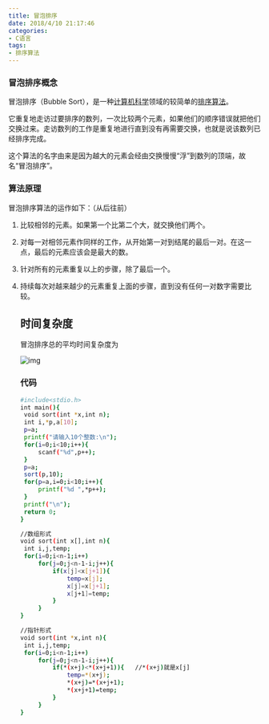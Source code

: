 ```yaml
---
title: 冒泡排序
date: 2018/4/10 21:17:46
categories: 
- C语言
tags: 
- 排序算法
---
```


### 冒泡排序概念

冒泡排序（Bubble Sort），是一种[计算机科学](https://baike.baidu.com/item/%E8%AE%A1%E7%AE%97%E6%9C%BA%E7%A7%91%E5%AD%A6)领域的较简单的[排序算法](https://baike.baidu.com/item/%E6%8E%92%E5%BA%8F%E7%AE%97%E6%B3%95)。

它重复地走访过要排序的数列，一次比较两个元素，如果他们的顺序错误就把他们交换过来。走访数列的工作是重复地进行直到没有再需要交换，也就是说该数列已经排序完成。

这个算法的名字由来是因为越大的元素会经由交换慢慢“浮”到数列的顶端，故名“冒泡排序”。

### 算法原理

冒泡排序算法的运作如下：（从后往前）

1. 比较相邻的元素。如果第一个比第二个大，就交换他们两个。

2. 对每一对相邻元素作同样的工作，从开始第一对到结尾的最后一对。在这一点，最后的元素应该会是最大的数。

3. 针对所有的元素重复以上的步骤，除了最后一个。

4. 持续每次对越来越少的元素重复上面的步骤，直到没有任何一对数字需要比较。

   ## 时间复杂度

   冒泡排序总的平均时间复杂度为

    ![img](https://gss1.bdstatic.com/-vo3dSag_xI4khGkpoWK1HF6hhy/baike/s%3D40/sign=17b28fa860d0f703e2b294dc09fa9d5c/e4dde71190ef76c63a4e22949f16fdfaae5167f5.jpg) 

   ### 代码
   <!-- more -->
   ```bash
   #include<stdio.h>
   int main(){
   	void sort(int *x,int n);
   	int i,*p,a[10];
   	p=a;
   	printf("请输入10个整数:\n");
   	for(i=0;i<10;i++){
   		scanf("%d",p++);
   	}
   	p=a;
   	sort(p,10);
   	for(p=a,i=0;i<10;i++){
   		printf("%d ",*p++);
   	}
   	printf("\n");
   	return 0;
   }

   //数组形式 
   void sort(int x[],int n){
   	int i,j,temp;
   	for(i=0;i<n-1;i++)
   		for(j=0;j<n-1-i;j++){
   			if(x[j]<x[j+1]){
   				temp=x[j];
   				x[j]=x[j+1];
   				x[j+1]=temp;
   			}
   		}
   }

   //指针形式 
   void sort(int *x,int n){
   	int i,j,temp;
   	for(i=0;i<n-1;i++)
   		for(j=0;j<n-1-i;j++){
   			if(*(x+j)<*(x+j+1)){   //*(x+j)就是x[j] 
   				temp=*(x+j);
   				*(x+j)=*(x+j+1);
   				*(x+j+1)=temp;
   			}
   		}
   }
   ```

   ​